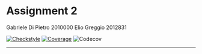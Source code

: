 # Assignment 2
Gabriele Di Pietro 2010000
Elio Greggio 2012831

[![Checkstyle](https://img.shields.io/badge/checkstyle-passing-brightgreen)](https://github.com/SerpenTaki/Assignment2/blob/main/target/site/checkstyle.html)
[![Coverage](https://img.shields.io/badge/coverage-85%25-green)](https://github.com/SerpenTaki/Assignment2/blob/main/target/site/jacoco/index.html)
![Codecov](https://codecov.io/gh/MicheleDioli/testmtss/branch/master/graph/badge.svg)

---
